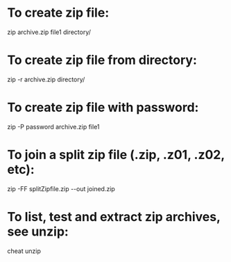 # To create zip file:
zip archive.zip file1 directory/

# To create zip file from directory:
zip -r archive.zip directory/

# To create zip file with password:
zip -P password archive.zip file1

# To join a split zip file (.zip, .z01, .z02, etc):
zip -FF splitZipfile.zip --out joined.zip

# To list, test and extract zip archives, see unzip:
cheat unzip
